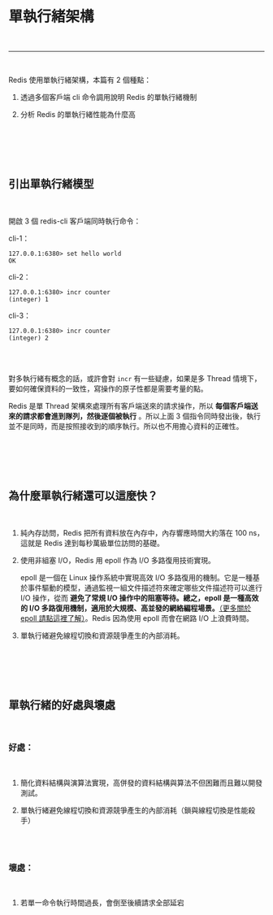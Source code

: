 # 單執行緒架構

<br>

---

<br>

Redis 使用單執行緒架構，本篇有 2 個種點：

1. 透過多個客戶端 cli 命令調用說明 Redis 的單執行緒機制

2. 分析 Redis 的單執行緒性能為什麼高

<br>
<br>

<br>
<br>

## 引出單執行緒模型

<br>

開啟 3 個 redis-cli 客戶端同時執行命令：

cli-1：

```
127.0.0.1:6380> set hello world
OK
```

cli-2：

```
127.0.0.1:6380> incr counter
(integer) 1
```

cli-3：

```
127.0.0.1:6380> incr counter
(integer) 2
```

<br>
<br>

對多執行緒有概念的話，或許會對 `incr` 有一些疑慮，如果是多 Thread 情境下，要如何確保資料的一致性，寫操作的原子性都是需要考量的點。

Redis 是單 Thread 架構來處理所有客戶端送來的請求操作，所以 __每個客戶端送來的請求都會進到隊列，然後逐個被執行__ 。所以上面 3 個指令同時發出後，執行並不是同時，而是按照接收到的順序執行。所以也不用擔心資料的正確性。

<br>
<br>
<br>
<br>

## 為什麼單執行緒還可以這麼快？

<br>

1. 純內存訪問，Redis 把所有資料放在內存中，內存響應時間大約落在 100 ns，這就是 Redis 達到每秒萬級單位訪問的基礎。

2. 使用非組塞 I/O，Redis 用 epoll 作為 I/O 多路復用技術實現。

    epoll 是一個在 Linux 操作系統中實現高效 I/O 多路復用的機制。它是一種基於事件驅動的模型，通過監視一組文件描述符來確定哪些文件描述符可以進行 I/O 操作，從而 __避免了常規 I/O 操作中的阻塞等待。總之，epoll 是一種高效的 I/O 多路復用機制，適用於大規模、高並發的網絡編程場景。__[（更多關於 epoll 請點這裡了解）](./epoll.md)。Redis 因為使用 epoll 而會在網路 I/O 上浪費時間。

3. 單執行緒避免線程切換和資源競爭產生的內部消耗。

<br>
<br>
<br>
<br>

## 單執行緒的好處與壞處

<br>

### 好處：

<br>

1. 簡化資料結構與演算法實現，高併發的資料結構與算法不但困難而且難以開發測試。

2. 單執行緒避免線程切換和資源競爭產生的內部消耗（鎖與線程切換是性能殺手）

<br>
<br>

### 壞處：

<br>

1. 若單一命令執行時間過長，會倒至後續請求全部延宕
